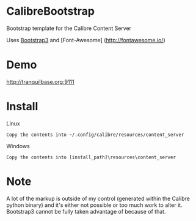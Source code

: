 CalibreBootstrap
================

Bootstrap template for the Calibre Content Server

Uses [Bootstrap3](http://getbootstrap.com/) and [Font-Awesome] (http://fontawesome.io/)

Demo
================
http://tranquilbase.org:9111

Install
==============
Linux
```
Copy the contents into ~/.config/calibre/resources/content_server
```
Windows
```
Copy the contents into [install_path]\resources\content_server
```

Note
==============
A lot of the markup is outside of my control (generated within the Calibre python binary) and it's either not possible or too much work to alter it.  Bootstrap3
 cannot be fully taken advantage of because of that.

